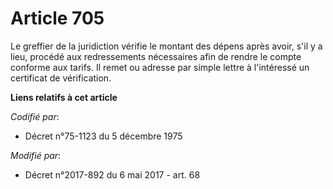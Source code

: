 # Article 705

Le greffier de la juridiction vérifie le montant des dépens après avoir, s'il y a lieu, procédé aux redressements nécessaires
afin de rendre le compte conforme aux tarifs. Il remet ou adresse par simple lettre à l'intéressé un certificat de
vérification.

**Liens relatifs à cet article**

_Codifié par_:

  - Décret n°75-1123 du 5 décembre 1975

_Modifié par_:

  - Décret n°2017-892 du 6 mai 2017 - art. 68
